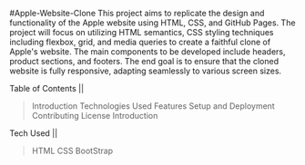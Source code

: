 #Apple-Website-Clone
This project aims to replicate the design and functionality of the Apple website using HTML, CSS, and GitHub Pages. The project will focus on utilizing HTML semantics, CSS styling techniques including flexbox, grid, and media queries to create a faithful clone of Apple's website. The main components to be developed include headers, product sections, and footers. The end goal is to ensure that the cloned website is fully responsive, adapting seamlessly to various screen sizes.

Table of Contents ||
>Introduction
>Technologies Used
>Features
>Setup and Deployment
>Contributing
>License
>Introduction

Tech Used ||
>HTML
>CSS
>BootStrap

